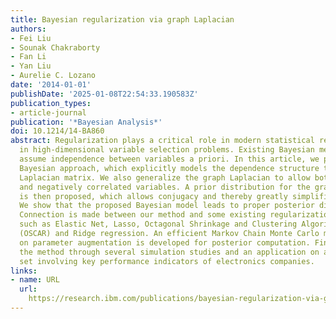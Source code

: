 ```yaml
---
title: Bayesian regularization via graph Laplacian
authors:
- Fei Liu
- Sounak Chakraborty
- Fan Li
- Yan Liu
- Aurelie C. Lozano
date: '2014-01-01'
publishDate: '2025-01-08T22:54:33.190583Z'
publication_types:
- article-journal
publication: '*Bayesian Analysis*'
doi: 10.1214/14-BA860
abstract: Regularization plays a critical role in modern statistical research, especially
  in high-dimensional variable selection problems. Existing Bayesian methods usually
  assume independence between variables a priori. In this article, we propose a novel
  Bayesian approach, which explicitly models the dependence structure through a graph
  Laplacian matrix. We also generalize the graph Laplacian to allow both positively
  and negatively correlated variables. A prior distribution for the graph Laplacian
  is then proposed, which allows conjugacy and thereby greatly simplifies the computation.
  We show that the proposed Bayesian model leads to proper posterior distribution.
  Connection is made between our method and some existing regularization methods,
  such as Elastic Net, Lasso, Octagonal Shrinkage and Clustering Algorithm for Regression
  (OSCAR) and Ridge regression. An efficient Markov Chain Monte Carlo method based
  on parameter augmentation is developed for posterior computation. Finally, we demonstrate
  the method through several simulation studies and an application on a real data
  set involving key performance indicators of electronics companies.
links:
- name: URL
  url: 
    https://research.ibm.com/publications/bayesian-regularization-via-graph-laplacian
---
```

